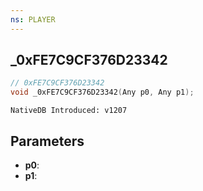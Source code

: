 ```yaml
---
ns: PLAYER
---
```

## _0xFE7C9CF376D23342

```c
// 0xFE7C9CF376D23342
void _0xFE7C9CF376D23342(Any p0, Any p1);
```

```
NativeDB Introduced: v1207
```

## Parameters
* **p0**:
* **p1**:
